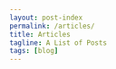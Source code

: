 ```yaml
---
layout: post-index
permalink: /articles/
title: Articles
tagline: A List of Posts
tags: [blog]
---
```

